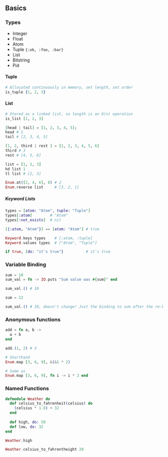 ## Basics

### Types

- Integer
- Float
- Atom
- Tuple `{:ok, :foo, :bar}`
- List
- Bitstring
- Pid

#### Tuple

```ex
# Allocated continuously in memory, set length, set order
is_tuple {1, 2, 3}
```

#### List

```ex
# Stored as a linked list, so length is an O(n) operation
is_list [1, 2, 3]

[head | tail] = [1, 2, 3, 4, 5];
head # 1
tail # [2, 3, 4, 5]

[1, 2, third | rest ] = [1, 2, 3, 4, 5, 6]
third # 3
rest # [4, 5, 6]

list = [1, 2, 3]
hd list 1
tl list # [2, 3]

Enum.at([2, 4, 6], 0) # 2
Enum.reverse list     # [3, 2, 1]
```

##### Keyword Lists

```ex
types = [atom: "Atom", tuple: "Tuple"]
types[:atom]        # "Atom"
types[:not_exists]  # nil

[{:atom, "Atom"}] == [atom: "Atom"] # true

Keyword.keys types    # [:atom, :tuple]
Keyword.values types  # ["Atom", "Tuple"]

if true, [do: "it's true"}          # it's true
```

### Variable Binding

```ex
sum = 10
sum_val = fn -> IO.puts "Sum value was #{sum}" end

sum_val.() # 10

sum = 12

sum_val.() # 10, doesn't change! Just the binding to sum after the re-bind changes
```

### Anonymous functions

```ex
add = fn a, b ->
  a + b
end

add.(1, 2) # 3

# Shorthand
Enum.map [3, 6, 9], &(&1 * 2)

# Same as
Enum.map [3, 6, 9], fn i -> i * 2 end
```

### Named Functions

```ex
defmodule Weather do
  def celsius_to_fahrenheit(celsius) do
    (celsius * 1.8) + 32
  end
  
  def high, do: 50
  def low, do: 32
end

Weather.high

Weather.celsius_to_fahrentheight 20
```
